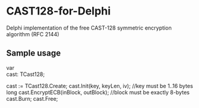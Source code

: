 # CAST128-for-Delphi
Delphi implementation of the free CAST-128 symmetric encryption algorithm (RFC 2144)

Sample usage
-------------


var   
  cast: TCast128;
  
  cast := TCast128.Create;
  cast.Init(key, keyLen, iv); //key must be 1..16 bytes long
  cast.EncryptECB(inBlock, outBlock); //block must be exactly 8-bytes
  cast.Burn;
  cast.Free;
